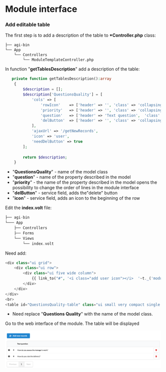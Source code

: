 # Module interface

### Add editable table

The first step is to add a description of the table to **\*Controller.php** class:

```text
├── agi-bin
└── App
    └── Controllers
        └── ModuleTemplateController.php
```

In function "**getTablesDescription**" add a description of the table:

```php
   private function getTablesDescription():array
    {
        $description = [];
        $description['QuestionsQuality'] = [
            'cols' => [
                'rowIcon'    => ['header' => '', 'class' => 'collapsing', 'icon' => 'question circle'],
                'priority'   => ['header' => '', 'class' => 'collapsing'],
                'question'   => ['header' => 'Text question',  'class' => 'ten wide'],
                'delButton'  => ['header' => '', 'class' => 'collapsing']
            ],
            'ajaxUrl' => '/getNewRecords',
            'icon' => 'user',
            'needDelButton' => true
        ];

        return $description;
    }
```

* "**QuestionsQuality**" - name of the model class
* "**question**" - name of the property described in the model
* "**priority**" - the name of the property described in the model opens the possibility to change the order of lines in the module interface
* "**delButton**" - service field, adds the"delete" button
* "**icon**" - service field, adds an icon to the beginning of the row

Edit the **index.volt** file:

```php
├── agi-bin
└─── App
    ├── Controllers
    ├── Forms
    └── Views
        └── index.volt
```

Need add:

```php
<div class="ui grid">
    <div class="ui row">
        <div class="ui five wide column">
            {{ link_to("#", '<i class="add user icon"></i>  '~t._('module_phnbk_AddNewRecord'), "class": "ui blue button", "id":"add-new-row", "id-table":"QuestionsQuality-table") }}
        </div>
    </div>
</div>
<br>
<table id="QuestionsQuality-table" class="ui small very compact single line table"></table>
```

* Need replace "**Questions Quality**" with the name of the model class.

Go to the web interface of the module. The table will be displayed

![Table view in the web interface](../.gitbook/assets/result-table.png)



